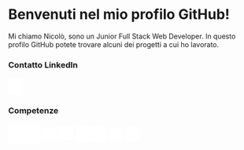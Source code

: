 <head>
  <!-- Altri tag head -->
  <link rel="stylesheet" href="[https://cdnjs.cloudflare.com/ajax/libs/font-awesome/6.5.2/css/all.min.css](https://cdnjs.cloudflare.com/ajax/libs/font-awesome/6.5.2/css/all.min.css)">
</head>

# Benvenuti nel mio profilo GitHub!

Mi chiamo Nicolò, sono un Junior Full Stack Web Developer. In questo profilo GitHub potete trovare alcuni dei progetti a cui ho lavorato.

<div>
  <h3>Contatto LinkedIn</h3>
  <span>
    <a style="text-decoration:none" href="https://www.linkedin.com/in/nicol%C3%B2-manunta-5203332ba/">
      <img align="center" alt="Nicolò Manunta LinkedIn" width="30px" src="https://raw.githubusercontent.com/nicomanunta/icon/main/linkedin.svg?token=GHSAT0AAAAAACM7GDCB34GPE5GXCNYQDEFAZRTSVOA" />
    </a>
  </span>
</div>
 <h3>Competenze</h3>

 <img align="center" alt="html" width="30px" src="https://raw.githubusercontent.com/nicomanunta/icon/main/html5.svg?token=GHSAT0AAAAAACM7GDCBRPKYAWPCQSDJ3DU2ZRTS2WA" />
 <img align="center" alt="css" width="30px" src="https://raw.githubusercontent.com/nicomanunta/icon/main/css3-alt.svg?token=GHSAT0AAAAAACM7GDCBTADI4LQ2LJXZDKQ6ZRTSWGA" />
 <img align="center" alt="scss" width="30px" src="https://raw.githubusercontent.com/nicomanunta/icon/main/sass.svg?token=GHSAT0AAAAAACM7GDCASZPQKIHWLVXYF6BEZRTSXXQ" />
 <img align="center" alt="bootstrap" width="30px" src="https://raw.githubusercontent.com/nicomanunta/icon/main/bootstrap.svg?token=GHSAT0AAAAAACM7GDCAPUFCIB4A2G7DJXGQZRTSYXA" />
 <img align="center" alt="js" width="30px" src="https://raw.githubusercontent.com/nicomanunta/icon/main/js.svg?token=GHSAT0AAAAAACM7GDCBSP4MCEVNWPJTI6GCZRTSY5Q" />
 <img align="center" alt="vue" width="30px" src="https://raw.githubusercontent.com/nicomanunta/icon/main/vuejs.svg?token=GHSAT0AAAAAACM7GDCBELHDDEWLOUWYRIZMZRTSZFA" />
 <img align="center" alt="php" width="30px" src="https://raw.githubusercontent.com/nicomanunta/icon/main/php.svg?token=GHSAT0AAAAAACM7GDCAWP6NPWS7NH6CDJJ4ZRTSZKQ" />
 <img align="center" alt="laravel" width="30px" src="https://raw.githubusercontent.com/nicomanunta/icon/main/laravel.svg?token=GHSAT0AAAAAACM7GDCBHOXQO5VTT2PXWCY2ZRTSZVA" />


